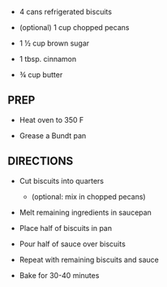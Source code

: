 - 4 cans refrigerated biscuits

- (optional) 1 cup chopped pecans

- 1 ½ cup brown sugar

- 1 tbsp. cinnamon

- ¾ cup butter

## PREP

- Heat oven to 350 F

- Grease a Bundt pan

## DIRECTIONS

- Cut biscuits into quarters

    - (optional: mix in chopped pecans)

- Melt remaining ingredients in saucepan

- Place half of biscuits in pan

- Pour half of sauce over biscuits

- Repeat with remaining biscuits and sauce

- Bake for 30-40 minutes
